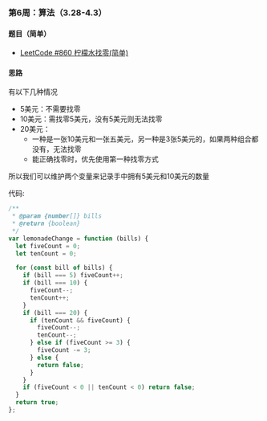 ### 第6周：算法（3.28-4.3）

#### 题目（简单）

- [LeetCode #860 柠檬水找零(简单)](https://leetcode-cn.com/problems/lemonade-change/)

#### 思路

有以下几种情况

- 5美元：不需要找零
- 10美元：需找零5美元，没有5美元则无法找零
- 20美元：
  - 一种是一张10美元和一张五美元，另一种是3张5美元的，如果两种组合都没有，无法找零
  - 能正确找零时，优先使用第一种找零方式

所以我们可以维护两个变量来记录手中拥有5美元和10美元的数量

代码:

```javascript
/**
 * @param {number[]} bills
 * @return {boolean}
 */
var lemonadeChange = function (bills) {
  let fiveCount = 0;
  let tenCount = 0;

  for (const bill of bills) {
    if (bill === 5) fiveCount++;
    if (bill === 10) {
      fiveCount--;
      tenCount++;
    }
    if (bill === 20) {
      if (tenCount && fiveCount) {
        fiveCount--;
        tenCount--;
      } else if (fiveCount >= 3) {
        fiveCount -= 3;
      } else {
        return false;
      }
    }
    if (fiveCount < 0 || tenCount < 0) return false;
  }
  return true;
};
```
